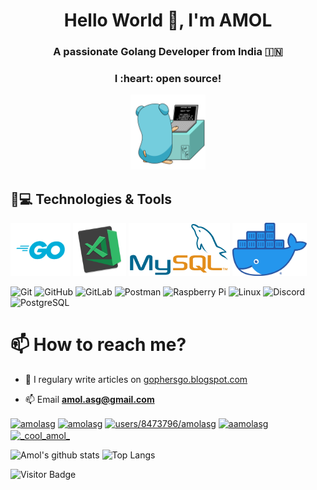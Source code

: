 <h1 align="center">Hello World 👋, I'm AMOL </h1>
<h3 align="center">A passionate Golang Developer from India 🇮🇳 </h3>
<h3 align="center">I :heart: open source!</h3>


  

<p align="center">
  <img src="https://github.com/amolasg/amolasg/blob/master/assets/go.gif"  height="120" />
</p>

## 🚀💻 Technologies & Tools

<p float="left">
  <img src="https://github.com/amolasg/amolasg/blob/master/assets/go.png"  height="85" />
  <img src="https://github.com/amolasg/amolasg/blob/master/assets/vscode.png"  height="85" />
  <img src="https://github.com/amolasg/amolasg/blob/master/assets/mysql.png"  height="85" />
  <img src="https://github.com/amolasg/amolasg/blob/master/assets/docker.png"  height="85" />
  
</p>

![Git](https://img.shields.io/badge/-Git-black?style=flat-square&logo=git)
![GitHub](https://img.shields.io/badge/-GitHub-181717?style=flat-square&logo=github)
![GitLab](https://img.shields.io/badge/-GitLab-FCA121?style=flat-square&logo=gitlab)
![Postman](https://img.shields.io/badge/Postman-black?style=flat-square&logo=postman)
![Raspberry Pi](https://img.shields.io/badge/-Raspberry%20Pi-C51A4A?style=flat-square&logo=Raspberry-Pi)
![Linux](https://img.shields.io/badge/Linux-black?style=flat-square&logo=linux) 
![Discord](https://img.shields.io/badge/Discord-black?style=flat-square&logo=discord)
![PostgreSQL](https://img.shields.io/badge/PostgreSQL-black?style=flat-square&logo=PostgreSQL)


# 📫 How to reach me?

- 📝 I regulary write articles on [gophersgo.blogspot.com](gophersgo.blogspot.com)

- 📫 Email **amol.asg@gmail.com**

 <p float="centre">
<a href="https://twitter.com/amolasg" target="blank"><img align="center" src="https://cdn.jsdelivr.net/npm/simple-icons@3.0.1/icons/twitter.svg" alt="amolasg" height="30" width="30" /></a>
<a href="https://linkedin.com/in/amolasg" target="blank"><img align="center" src="https://cdn.jsdelivr.net/npm/simple-icons@3.0.1/icons/linkedin.svg" alt="amolasg" height="30" width="30" /></a>
<a href="https://stackoverflow.com/users/8473796/amolasg" target="blank"><img align="center" src="https://cdn.jsdelivr.net/npm/simple-icons@3.0.1/icons/stackoverflow.svg" alt="users/8473796/amolasg" height="30" width="30" /></a>
<a href="https://fb.com/aamolasg" target="blank"><img align="center" src="https://cdn.jsdelivr.net/npm/simple-icons@3.0.1/icons/facebook.svg" alt="aamolasg" height="30" width="30" /></a>
<a href="https://instagram.com/_cool_amol_" target="blank"><img align="center" src="https://cdn.jsdelivr.net/npm/simple-icons@3.0.1/icons/instagram.svg" alt="_cool_amol_" height="30" width="30" /></a>
</p>

![Amol's github stats](https://github-readme-stats.vercel.app/api?username=codeingo&show_icons=true)
![Top Langs](https://github-readme-stats.vercel.app/api/top-langs/?username=codeingo)

![Visitor Badge](https://visitor-badge.laobi.icu/badge?page_id=codeingo)



<!--
**amolasg/amolasg** is a ✨ _special_ ✨ repository because its `README.md` (this file) appears on your GitHub profile.

Here are some ideas to get you started:

- 🔭 I’m currently working on ...
- 🌱 I’m currently learning ...
- 👯 I’m looking to collaborate on ...
- 🤔 I’m looking for help with ...
- 💬 Ask me about ...
- 📫 How to reach me: ...
- 😄 Pronouns: ...
- ⚡ Fun fact: ...
-->
